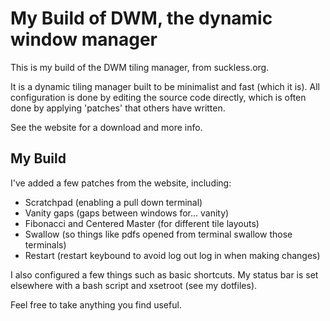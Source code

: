 # My Build of DWM, the dynamic window manager

This is my build of the DWM tiling manager, from suckless.org.

It is a dynamic tiling manager built to be minimalist and fast (which it is). All configuration is done by editing the source code directly, which is often done by applying 'patches' that others have written. 

See the website for a download and more info. 

## My Build

I've added a few patches from the website, including:

- Scratchpad (enabling a pull down terminal)
- Vanity gaps (gaps between windows for... vanity)
- Fibonacci and Centered Master (for different tile layouts)
- Swallow (so things like pdfs opened from terminal swallow those terminals)
- Restart (restart keybound to avoid log out log in when making changes) 

I also configured a few things such as basic shortcuts. My status bar is set elsewhere with a bash script and xsetroot (see my dotfiles). 

Feel free to take anything you find useful. 

